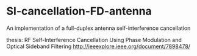 # SI-cancellation-FD-antenna
An implementation of a full-duplex antenna self-interference cancellation

thesis:
 RF Self-Interference Cancellation Using Phase Modulation and Optical Sideband Filtering
 http://ieeexplore.ieee.org/document/7898478/
